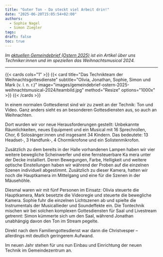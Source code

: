 ```yaml
---
title: "Guter Ton - Da steckt viel Arbeit drin!"
date: "2025-06-20T15:05:54+02:00"
authors:
  - Sophie Nagel
  - Simon Ziegler
tags:
draft: false
toc: true
---
```


_Im [aktuellen Gemeindebrief (Ostern 2025)](https://evkirchebuehl.de/wp-content/uploads/2025/04/GembrJohGe-Ostern-Online-2025-1.pdf) ist ein Artikel über uns Techniker:innen und im speziellen das Weihnachtsmusical 2024._

---

<!--more-->

{{< cards cols="1" >}}
{{< card title="Das Technikteam der Weihnachtsgottesdienste" subtitle="Olivia, Jonathan, Sophie, Simon und Mark (v. l. n. r.)" image="images/gemeindebrief-ostern-2025-weihnachtsmusical-2024/teambild.jpg" method="Resize" options="1000x" >}}
{{< /cards >}}

In einem normalen Gottesdienst sind wir zu zweit an der Technik: Ton und Video.
Ganz anders sieht es an besonderen Gottesdiensten aus, so auch an Weihnachten.

Dort wurden wir vor neue Herausforderungen gestellt: Unbekannte Räumlichkeiten, neues Equipment und ein Musical mit 16 Sprechrollen, Chor, 6 Solosänger:innen und insgesamt 34 Kindern.
Das bedeutete: 13 Headset-, 3 Handfunk-, 4 Chormikrofone und ein Solistenmikrofon.

Zusätzlich zu dem bereits in der Halle vorhandenen Lampen haben wir vier weitere bewegliche Scheinwerfer und eine fernsteuerbare Ka mera unter der Decke installiert.
Deren Bewegungen, Farbe, Helligkeit und weitere optische Einstellungen haben wir während der Proben auf die einzelnen Szenen individuell abgestimmt.
Zusätzlich zu dieser Kamera, hatten wir noch die Hauptkamera im Mittelgang und eine für die Szenen in der Mäusehöhle.

Diesmal waren wir mit fünf Personen im Einsatz: Olivia steuerte die Hauptkamera, Mark besetzte die Videoregie und steuerte die bewegliche Kamera.
Sophie fuhr die einzelnen Lichtszenen ab und spielte die Instrumentals der Musicallieder und Soundeffekte ein.
Die Tontechnik mischen wir bei solchen komplexen Gottesdiensten für Saal und Livestream getrennt:
Simon kümmerte sich um den Saal, während Jonathan unabhängig davon den Ton im Stream pegelte.

Direkt nach dem Familiengottesdienst war dann die Christvesper – allerdings mit deutlich geringerem
Aufwand.

Im neuen Jahr stehen für uns nun Einbau und Einrichtung der neuen Technik im Gemeindezentrum an.
